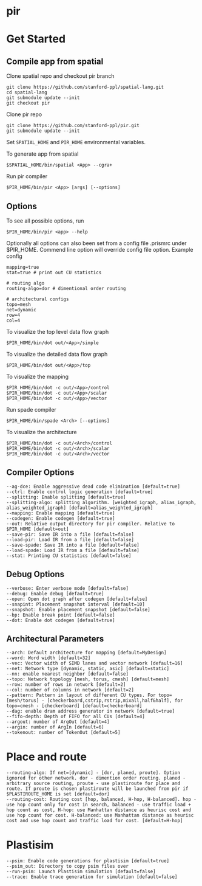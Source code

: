 # pir

# Get Started
## Compile app from spatial
Clone spatial repo and checkout pir branch
```
git clone https://github.com/stanford-ppl/spatial-lang.git
cd spatial-lang
git submodule update --init
git checkout pir
```

Clone pir repo
```
git clone https://github.com/stanford-ppl/pir.git
git submodule update --init
```
Set `SPATIAL_HOME` and `PIR_HOME` environmental variables.

To generate app from spatial
```
$SPATIAL_HOME/bin/spatial <App> --cgra+
```
Run pir compiler
```
$PIR_HOME/bin/pir <App> [args] [--options]
```
## Options
To see all possible options, run
```
$PIR_HOME/bin/pir <app> --help
```
Optionally all options can also been set from a config file .prismrc under $PIR_HOME.
Commend line option will override config file option. Example config
```
mapping=true
stat=true # print out CU statistics

# routing algo
routing-algo=dor # dimentional order routing

# architectural configs
topo=mesh
net=dynamic
row=4
col=4
```

To visualize the top level data flow graph
```
$PIR_HOME/bin/dot out/<App>/simple
```
To visualize the detailed data flow graph
```
$PIR_HOME/bin/dot out/<App>/top
```
To visualize the mapping
```
$PIR_HOME/bin/dot -c out/<App>/control
$PIR_HOME/bin/dot -c out/<App>/scalar
$PIR_HOME/bin/dot -c out/<App>/vector
```
Run spade compiler
```
$PIR_HOME/bin/spade <Arch> [--options]
```
To visualize the architecture
```
$PIR_HOME/bin/dot -c out/<Arch>/control
$PIR_HOME/bin/dot -c out/<Arch>/scalar
$PIR_HOME/bin/dot -c out/<Arch>/vector
```

## Compiler Options
```
--ag-dce: Enable aggressive dead code elimination [default=true]
--ctrl: Enable control logic generation [default=true]
--splitting: Enable splitting [default=true]
--splitting-algo: splitting algorithm. [weighted_igraph, alias_igraph, alias_weighted_igraph] [default=alias_weighted_igraph]
--mapping: Enable mapping [default=true]
--codegen: Enable codegen [default=true]
--out: Relative output directory for pir compiler. Relative to $PIR_HOME [default=out]
--save-pir: Save IR into a file [default=false]
--load-pir: Load IR from a file [default=false]
--save-spade: Save IR into a file [default=false]
--load-spade: Load IR from a file [default=false]
--stat: Printing CU statistics [default=false]
```

## Debug Options
```
--verbose: Enter verbose mode [default=false]
--debug: Enable debug [default=true]
--open: Open dot graph after codegen [default=false]
--snapint: Placement snapshot interval [default=10]
--snapshot: Enable placement snapshot [default=false]
--bp: Enable break point [default=false]
--dot: Enable dot codegen [default=true]
```

## Architectural Parameters
```
--arch: Default architecture for mapping [default=MyDesign]
--word: Word width [default=32]
--vec: Vector width of SIMD lanes and vector network [default=16]
--net: Network type [dynamic, static, asic] [default=static]
--nn: enable nearest neighbor [default=false]
--topo: Network topology [mesh, torus, cmesh] [default=mesh]
--row: number of rows in network [default=2]
--col: number of columns in network [default=2]
--pattern: Pattern in layout of different CU types. For topo=[mesh/torus] - [checkerboard,cstrip,rstrip,mixall,half&half], for topo=cmesh - [checkerboard] [default=checkerboard]
--dag: enable dram address generator in network [default=true]
--fifo-depth: Depth of FIFO for all CUs [default=4]
--argout: number of ArgOut [default=4]
--argin: number of ArgIn [default=6]
--tokenout: number of TokenOut [default=5]
```

# Place and route
```
--routing-algo: If net=[dynamic] - [dor, planed, proute]. Option ignored for other network. dor - dimention order routing. planed - arbitrary source routing, proute - use plastiroute for place and route. If proute is chosen plastiroute will be launched from pir if $PLASTIROUTE_HOME is set [default=dor]
--routing-cost: Routing cost [hop, balanced, H-hop, H-balanced]. hop - use hop count only for cost in search, balanced - use traffic load + hop count as cost, H-hop: use Manhattan distance as heurisc cost and use hop count for cost. H-balanced: use Manhattan distance as heurisc cost and use hop count and traffic load for cost. [default=H-hop]
```

# Plastisim
```
--psim: Enable code generations for plastisim [default=true]
--psim_out: Directory to copy psim files over 
--run-psim: Launch Plastisim simulation [default=false]
--trace: Enable trace generation for simulation [default=false]
```

